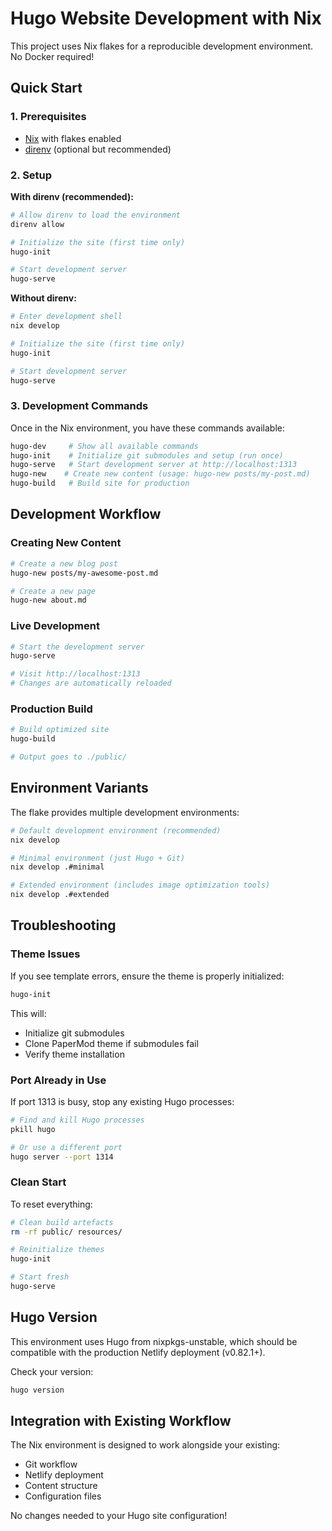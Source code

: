 # Hugo Website Development with Nix

This project uses Nix flakes for a reproducible development environment. No
Docker required!

## Quick Start

### 1. Prerequisites

- [Nix](https://nixos.org/download.html) with flakes enabled
- [direnv](https://direnv.net/) (optional but recommended)

### 2. Setup

**With direnv (recommended):**

```bash
# Allow direnv to load the environment
direnv allow

# Initialize the site (first time only)
hugo-init

# Start development server
hugo-serve
```

**Without direnv:**

```bash
# Enter development shell
nix develop

# Initialize the site (first time only)
hugo-init

# Start development server
hugo-serve
```

### 3. Development Commands

Once in the Nix environment, you have these commands available:

```bash
hugo-dev     # Show all available commands
hugo-init    # Initialize git submodules and setup (run once)
hugo-serve   # Start development server at http://localhost:1313
hugo-new    # Create new content (usage: hugo-new posts/my-post.md)
hugo-build   # Build site for production
```

## Development Workflow

### Creating New Content

```bash
# Create a new blog post
hugo-new posts/my-awesome-post.md

# Create a new page
hugo-new about.md
```

### Live Development

```bash
# Start the development server
hugo-serve

# Visit http://localhost:1313
# Changes are automatically reloaded
```

### Production Build

```bash
# Build optimized site
hugo-build

# Output goes to ./public/
```

## Environment Variants

The flake provides multiple development environments:

```bash
# Default development environment (recommended)
nix develop

# Minimal environment (just Hugo + Git)
nix develop .#minimal

# Extended environment (includes image optimization tools)
nix develop .#extended
```

## Troubleshooting

### Theme Issues

If you see template errors, ensure the theme is properly initialized:

```bash
hugo-init
```

This will:

- Initialize git submodules
- Clone PaperMod theme if submodules fail
- Verify theme installation

### Port Already in Use

If port 1313 is busy, stop any existing Hugo processes:

```bash
# Find and kill Hugo processes
pkill hugo

# Or use a different port
hugo server --port 1314
```

### Clean Start

To reset everything:

```bash
# Clean build artefacts
rm -rf public/ resources/

# Reinitialize themes
hugo-init

# Start fresh
hugo-serve
```

## Hugo Version

This environment uses Hugo from nixpkgs-unstable, which should be compatible
with the production Netlify deployment (v0.82.1+).

Check your version:

```bash
hugo version
```

## Integration with Existing Workflow

The Nix environment is designed to work alongside your existing:

- Git workflow
- Netlify deployment
- Content structure
- Configuration files

No changes needed to your Hugo site configuration!
